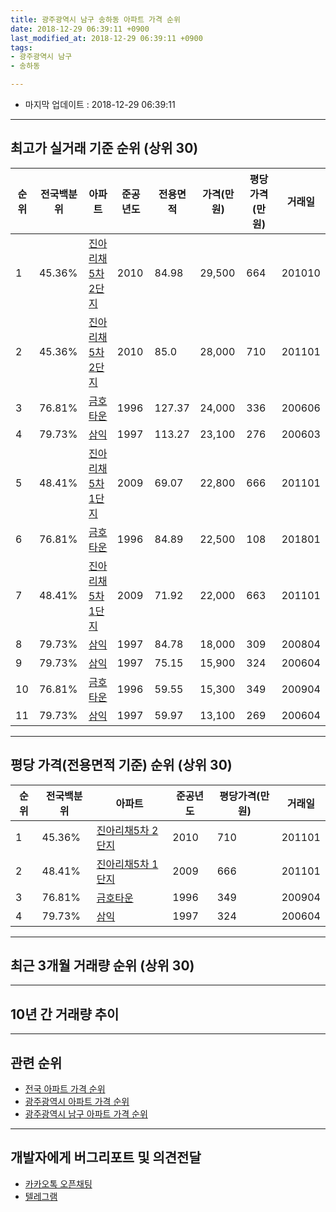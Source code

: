 ```yaml
---
title: 광주광역시 남구 송하동 아파트 가격 순위
date: 2018-12-29 06:39:11 +0900
last_modified_at: 2018-12-29 06:39:11 +0900
tags:
- 광주광역시 남구
- 송하동

---
```


* 마지막 업데이트 : 2018-12-29 06:39:11

---

## 최고가 실거래 기준 순위 (상위 30)


|순위|전국백분위|아파트|준공년도|전용면적|가격(만원)|평당가격(만원)|거래일|
|---|---|---|---|---|---|---|---|
|1|45.36%|[진아리채5차 2단지](https://search.naver.com/search.naver?query=%EA%B4%91%EC%A3%BC%EA%B4%91%EC%97%AD%EC%8B%9C+%EB%82%A8%EA%B5%AC+%EC%86%A1%ED%95%98%EB%8F%99+%EC%A7%84%EC%95%84%EB%A6%AC%EC%B1%845%EC%B0%A8+2%EB%8B%A8%EC%A7%80)|2010|84.98|29,500|664|201010|
|2|45.36%|[진아리채5차 2단지](https://search.naver.com/search.naver?query=%EA%B4%91%EC%A3%BC%EA%B4%91%EC%97%AD%EC%8B%9C+%EB%82%A8%EA%B5%AC+%EC%86%A1%ED%95%98%EB%8F%99+%EC%A7%84%EC%95%84%EB%A6%AC%EC%B1%845%EC%B0%A8+2%EB%8B%A8%EC%A7%80)|2010|85.0|28,000|710|201101|
|3|76.81%|[금호타운](https://search.naver.com/search.naver?query=%EA%B4%91%EC%A3%BC%EA%B4%91%EC%97%AD%EC%8B%9C+%EB%82%A8%EA%B5%AC+%EC%86%A1%ED%95%98%EB%8F%99+%EA%B8%88%ED%98%B8%ED%83%80%EC%9A%B4)|1996|127.37|24,000|336|200606|
|4|79.73%|[삼익](https://search.naver.com/search.naver?query=%EA%B4%91%EC%A3%BC%EA%B4%91%EC%97%AD%EC%8B%9C+%EB%82%A8%EA%B5%AC+%EC%86%A1%ED%95%98%EB%8F%99+%EC%82%BC%EC%9D%B5)|1997|113.27|23,100|276|200603|
|5|48.41%|[진아리채5차 1단지](https://search.naver.com/search.naver?query=%EA%B4%91%EC%A3%BC%EA%B4%91%EC%97%AD%EC%8B%9C+%EB%82%A8%EA%B5%AC+%EC%86%A1%ED%95%98%EB%8F%99+%EC%A7%84%EC%95%84%EB%A6%AC%EC%B1%845%EC%B0%A8+1%EB%8B%A8%EC%A7%80)|2009|69.07|22,800|666|201101|
|6|76.81%|[금호타운](https://search.naver.com/search.naver?query=%EA%B4%91%EC%A3%BC%EA%B4%91%EC%97%AD%EC%8B%9C+%EB%82%A8%EA%B5%AC+%EC%86%A1%ED%95%98%EB%8F%99+%EA%B8%88%ED%98%B8%ED%83%80%EC%9A%B4)|1996|84.89|22,500|108|201801|
|7|48.41%|[진아리채5차 1단지](https://search.naver.com/search.naver?query=%EA%B4%91%EC%A3%BC%EA%B4%91%EC%97%AD%EC%8B%9C+%EB%82%A8%EA%B5%AC+%EC%86%A1%ED%95%98%EB%8F%99+%EC%A7%84%EC%95%84%EB%A6%AC%EC%B1%845%EC%B0%A8+1%EB%8B%A8%EC%A7%80)|2009|71.92|22,000|663|201101|
|8|79.73%|[삼익](https://search.naver.com/search.naver?query=%EA%B4%91%EC%A3%BC%EA%B4%91%EC%97%AD%EC%8B%9C+%EB%82%A8%EA%B5%AC+%EC%86%A1%ED%95%98%EB%8F%99+%EC%82%BC%EC%9D%B5)|1997|84.78|18,000|309|200804|
|9|79.73%|[삼익](https://search.naver.com/search.naver?query=%EA%B4%91%EC%A3%BC%EA%B4%91%EC%97%AD%EC%8B%9C+%EB%82%A8%EA%B5%AC+%EC%86%A1%ED%95%98%EB%8F%99+%EC%82%BC%EC%9D%B5)|1997|75.15|15,900|324|200604|
|10|76.81%|[금호타운](https://search.naver.com/search.naver?query=%EA%B4%91%EC%A3%BC%EA%B4%91%EC%97%AD%EC%8B%9C+%EB%82%A8%EA%B5%AC+%EC%86%A1%ED%95%98%EB%8F%99+%EA%B8%88%ED%98%B8%ED%83%80%EC%9A%B4)|1996|59.55|15,300|349|200904|
|11|79.73%|[삼익](https://search.naver.com/search.naver?query=%EA%B4%91%EC%A3%BC%EA%B4%91%EC%97%AD%EC%8B%9C+%EB%82%A8%EA%B5%AC+%EC%86%A1%ED%95%98%EB%8F%99+%EC%82%BC%EC%9D%B5)|1997|59.97|13,100|269|200604|


---

## 평당 가격(전용면적 기준) 순위 (상위 30)


|순위|전국백분위|아파트|준공년도|평당가격(만원)|거래일|
|---|---|---|---|---|---|
|1|45.36%|[진아리채5차 2단지](https://search.naver.com/search.naver?query=%EA%B4%91%EC%A3%BC%EA%B4%91%EC%97%AD%EC%8B%9C+%EB%82%A8%EA%B5%AC+%EC%86%A1%ED%95%98%EB%8F%99+%EC%A7%84%EC%95%84%EB%A6%AC%EC%B1%845%EC%B0%A8+2%EB%8B%A8%EC%A7%80)|2010|710|201101|
|2|48.41%|[진아리채5차 1단지](https://search.naver.com/search.naver?query=%EA%B4%91%EC%A3%BC%EA%B4%91%EC%97%AD%EC%8B%9C+%EB%82%A8%EA%B5%AC+%EC%86%A1%ED%95%98%EB%8F%99+%EC%A7%84%EC%95%84%EB%A6%AC%EC%B1%845%EC%B0%A8+1%EB%8B%A8%EC%A7%80)|2009|666|201101|
|3|76.81%|[금호타운](https://search.naver.com/search.naver?query=%EA%B4%91%EC%A3%BC%EA%B4%91%EC%97%AD%EC%8B%9C+%EB%82%A8%EA%B5%AC+%EC%86%A1%ED%95%98%EB%8F%99+%EA%B8%88%ED%98%B8%ED%83%80%EC%9A%B4)|1996|349|200904|
|4|79.73%|[삼익](https://search.naver.com/search.naver?query=%EA%B4%91%EC%A3%BC%EA%B4%91%EC%97%AD%EC%8B%9C+%EB%82%A8%EA%B5%AC+%EC%86%A1%ED%95%98%EB%8F%99+%EC%82%BC%EC%9D%B5)|1997|324|200604|


---

## 최근 3개월 거래량 순위 (상위 30)


<div style="width:100%;">
    <canvas id="deal_count_ranking" height="250"></canvas>
</div>


<script>
new Chart(document.getElementById("deal_count_ranking"), {
    type: 'horizontalBar',
    data: {
        labels: ['삼익', '금호타운', '진아리채5차 1단지', '진아리채5차 2단지'],
        datasets: [{
            label: '실거래 수',
            data: [14, 8, 1, 1],
            borderColor: "rgba(255, 0, 128, 1)",
            backgroundColor: "rgba(255, 0, 128, 0.5)",
            fill: false,
        }]
    },
    options: {
        responsive: true,
        title: {
            display: true,
            text: '최근 3개월 거래량 순위'
        },
        tooltips: {
            mode: 'index',
            intersect: false,
            callbacks: {
                title: function(tooltipItems, data) {
                    return "실거래 수:";
                },
                label: function(tooltipItem, data) {
                    return data.labels[tooltipItem.index] + ": " + tooltipItem.xLabel;
                }
            }
        },
        hover: {
            mode: 'nearest',
            intersect: true
        },
        scales: {
            xAxes: [{
                display: true,
                scaleLabel: {
                    display: true,
                    labelString: '실거래 수'
                },
                ticks: {
                    suggestedMin: 0,
                }
            }],
            yAxes: [{
                display: true,
                ticks: {
                    autoSkip: false,
                    callback: function(value, index, values) {
                        if (value.length > 15)
                            return value.substr(0, 13) + "...";
                        else
                            return value;
                    }
                },
                scaleLabel: {
                    display: false,
                }
            }]
        }
    }
});

</script>


---

## 10년 간 거래량 추이


<div style="width:100%;">
    <canvas id="deal_progress" height="250"></canvas>
</div>

<script>
new Chart(document.getElementById("deal_progress"), {
    type: 'line',
    data: {
        labels: ['200812','200901','200902','200903','200904','200905','200906','200907','200908','200909','200910','200911','200912','201001','201002','201003','201004','201005','201006','201007','201008','201009','201010','201011','201012','201101','201102','201103','201104','201105','201106','201107','201108','201109','201110','201111','201112','201201','201202','201203','201204','201205','201206','201207','201208','201209','201210','201211','201212','201301','201302','201303','201304','201305','201306','201307','201308','201309','201310','201311','201312','201401','201402','201403','201404','201405','201406','201407','201408','201409','201410','201411','201412','201501','201502','201503','201504','201505','201506','201507','201508','201509','201510','201511','201512','201601','201602','201603','201604','201605','201606','201607','201608','201609','201610','201611','201612','201701','201702','201703','201704','201705','201706','201707','201708','201709','201710','201711','201712','201801','201802','201803','201804','201805','201806','201807','201808','201809','201810','201811','201812'],
        datasets: [{
            label: '실거래 수',
            pointRadius: 1,
            data: [3, 9, 12, 11, 10, 11, 6, 8, 3, 2, 5, 9, 8, 14, 12, 16, 9, 20, 7, 18, 25, 20, 36, 26, 39, 38, 30, 35, 10, 9, 14, 9, 7, 9, 16, 11, 14, 7, 10, 9, 5, 11, 6, 7, 6, 7, 12, 10, 9, 7, 12, 16, 8, 9, 9, 10, 6, 5, 12, 12, 12, 12, 8, 18, 13, 7, 11, 17, 14, 13, 13, 9, 8, 18, 15, 16, 17, 5, 12, 17, 8, 18, 11, 10, 9, 5, 8, 13, 5, 5, 7, 8, 7, 8, 9, 8, 7, 5, 10, 10, 5, 6, 10, 12, 12, 9, 8, 7, 10, 9, 5, 12, 7, 16, 9, 12, 13, 17, 14, 4, 6],
            borderColor: "rgba(255, 201, 14, 1)",
            backgroundColor: "rgba(255, 201, 14, 0.5)",
            fill: true,
        }]
    },
    options: {
        responsive: true,
        title: {
            display: true,
            text: '10년간 거래량 추이'
        },
        tooltips: {
            mode: 'index',
            intersect: false,
        },
        hover: {
            mode: 'nearest',
            intersect: true
        },
        scales: {
            xAxes: [{
                display: true,
                scaleLabel: {
                    display: true,
                    labelString: '년/월'
                }
            }],
            yAxes: [{
                display: true,
                ticks: {
                    suggestedMin: 0,
                },
                scaleLabel: {
                    display: true,
                    labelString: '실거래 수'
                }
            }]
        }
    }
});

</script>


---

## 관련 순위

- [전국 아파트 가격 순위](https://inasie.github.io/apt-ranking/전국)
- [광주광역시 아파트 가격 순위](https://inasie.github.io/apt-ranking/광주광역시)
- [광주광역시 남구 아파트 가격 순위](https://inasie.github.io/apt-ranking/광주광역시-남구)


---

## 개발자에게 버그리포트 및 의견전달

- [카카오톡 오픈채팅](https://open.kakao.com/o/gLJUAP4)
- [텔레그램](https://t.me/inasie)

